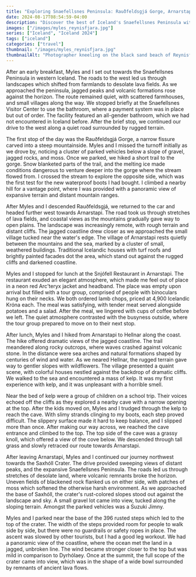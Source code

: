 ```yaml
---
title: "Exploring Snaefellsnes Peninsula: Rauðfeldsgjá Gorge, Arnarstapi to Hellnar, and Kirkjufell"
date: 2024-08-17T08:54:59-04:00
description: "Discover the best of Iceland's Snaefellsnes Peninsula with a visit to Rauðfeldsgjá Gorge, a scenic hike from Arnarstapi to Hellnar, a climb up Saxhóll Crater, and views of Kirkjufell and Kirkjufellfoss."
images: ["/images/myles_reynisfjara.jpg"]
series: ["Iceland", "Iceland 2024"]
tags: ["iceland"]
categories: ["travel"]
thumbnail: "/images/myles_reynisfjara.jpg"
thumbnailAlt: "Photographer kneeling on the black sand beach of Reynisfjara, Iceland, with a camera raised to take a picture."
---
```


After an early breakfast, Myles and I set out towards the Snaefellsnes Peninsula in western Iceland. The roads to the west led us through landscapes which shifted from farmlands to desolate lava fields. As we approached the peninsula, jagged peaks and volcanic formations rose against the horizon. The route remained quiet, with scattered farmhouses, and small villages along the way. We stopped briefly at the Snaefellsnes Visitor Center to use the bathroom, where a payment system was in place but out of order. The facility featured an all-gender bathroom, which we had not encountered in Iceland before. After the brief stop, we continued our drive to the west along a quiet road surrounded by rugged terrain.

The first stop of the day was the Rauðfeldsgjá Gorge, a narrow fissure carved into a steep mountainside. Myles and I missed the turnoff initially as we drove by, noticing a cluster of parked vehicles below a slope of gravel, jagged rocks, and moss. Once we parked, we hiked a short trail to the gorge. Snow blanketed parts of the trail, and the melting ice made conditions dangerous to venture deeper into the gorge where the stream flowed from. I crossed the stream to explore the opposite side, which was the first test for the new waterproof boots I had bought. I climbed a nearby hill for a vantage point, where I was provided with a panoramic view of expansive terrain and distant mountain ranges.

After Myles and I descended Rauðfeldsgjá, we returned to the car and headed further west towards Arnarstapi. The road took us through stretches of lava fields, and coastal views as the mountains gradually gave way to open plains. The landscape was increasingly remote, with rough terrain and distant cliffs. The jagged coastline drew closer as we approached the small village tucked near the water's edge. The village of Arnarstapi rests quietly between the mountains and the sea, marked by a cluster of small, weathered buildings. Traditional Icelandic houses with turf roofs and brightly painted facades dot the area, which stand out against the rugged cliffs and darkened coastline.

Myles and I stopped for lunch at the Snjófell Restaurant in Arnarstapi. The restaurant exuded an elegant atmosphere, which made me feel out of place in a neon red Arc'teryx jacket and headband. The place was empty upon arrival but filled with a tour group, comprised of people with binoculars hung on their necks. We both ordered lamb chops, priced at 4,900 Icelandic Króna each. The meal was satisfying, with tender meat served alongside potatoes and a salad. After the meal, we lingered with cups of coffee before we left. The quiet atmosphere contrasted with the busyness outside, where the tour group prepared to move on to their next stop.

After lunch, Myles and I hiked from Arnarstapi to Hellnar along the coast. The hike offered dramatic views of the jagged coastline. The trail meandered along rocky outcrops, where waves crashed against volcanic stone. In the distance were sea arches and natural formations shaped by centuries of wind and water. As we neared Hellnar, the rugged terrain gave way to gentler slopes with wildflowers. The village presented a quaint scene, with colorful houses nestled against the backdrop of dramatic cliffs. We walked to the sea and encountered a mass of kelp. It was my first experience with kelp, and it was unpleasant with a horrible smell.

Near the bed of kelp were a group of children on a school trip. Their voices echoed off the cliffs as they explored a nearby cave with a narrow opening at the top. After the kids moved on, Myles and I trudged through the kelp to reach the cave. With slimy strands clinging to my boots, each step proved difficult. The slippery surface made it hard to keep balance, and I slipped more than once. After making our way across, we reached the cave entrance and climbed to the top. The top side of the cave was a grassy knoll, which offered a view of the cove below. We descended through tall grass and slowly retraced our route towards Arnarstapi.

After leaving Arnarstapi, Myles and I continued our journey northwest towards the Saxhóll Crater. The drive provided sweeping views of distant peaks, and the expansive Snaefellsnes Peninsula. The roads led us through stretches of desolate land, where volcanic remnants broke the horizon. Uneven fields of blackened rock flanked us on either side, with patches of moss which softened the otherwise harsh environment. As we approached the base of Saxhóll, the crater's rust-colored slopes stood out against the landscape and sky. A small gravel lot came into view, tucked along the sloping terrain. Amongst the parked vehicles was a Suzuki Jimny.

Myles and I parked near the base of the 396 rusted steps which led to the top of the crater. The width of the steps provided room for people to walk side by side, but there were no guardrails or safety ropes in place. The ascent was slowed by other tourists, but I had a good leg workout. We had a panoramic view of the coastline, where the ocean met the land in a jagged, unbroken line. The wind became stronger closer to the top but was mild in comparison to Dyrhólaey. Once at the summit, the full scope of the crater came into view, which was in the shape of a wide bowl surrounded by remnants of ancient lava flows.

<!-- Kirkjufell and Kirkjufellfoss -->

<!-- Pizza at Kaffi 59 in Grundarfjörður -->
